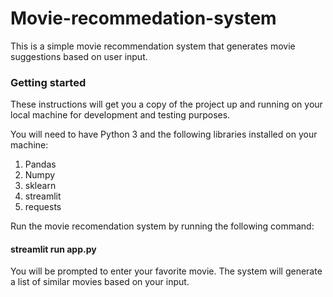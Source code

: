 # Movie-recommedation-system
This is a simple movie recommendation system that generates movie suggestions based on user input.

### Getting started
These instructions will get you a copy of the project up and running on your local machine for development and testing purposes.

You will need to have Python 3 and the following libraries installed on your machine:
1. Pandas
2. Numpy
3. sklearn
4. streamlit
5. requests

Run the movie recomendation system by running the following command:
#### streamlit run app.py
You will be prompted to enter your favorite movie.
The system will generate a list of similar movies based on your input.
